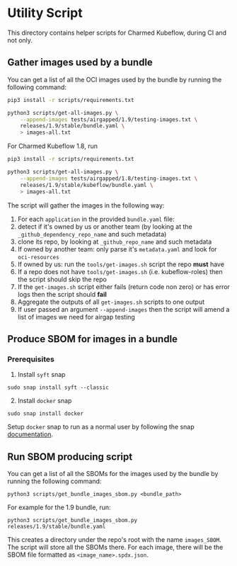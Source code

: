 # Utility Script

This directory contains helper scripts for Charmed Kubeflow, during CI and not only.

## Gather images used by a bundle

You can get a list of all the OCI images used by the bundle by running the following command:
```bash
pip3 install -r scripts/requirements.txt

python3 scripts/get-all-images.py \
    --append-images tests/airgapped/1.9/testing-images.txt \
    releases/1.9/stable/bundle.yaml \
    > images-all.txt
```
For Charmed Kubeflow 1.8, run
```bash
pip3 install -r scripts/requirements.txt

python3 scripts/get-all-images.py \
    --append-images tests/airgapped/1.8/testing-images.txt \
    releases/1.9/stable/kubeflow/bundle.yaml \
    > images-all.txt
```

The script will gather the images in the following way:
1. For each `application` in the provided `bundle.yaml` file:
2. detect if it's owned by us or another team (by looking at the `_github_dependency_repo_name` and such metadata)
3. clone its repo, by looking at `_github_repo_name` and such metadata
4. If owned by another team: only parse it's `metadata.yaml` and look for `oci-resources`
5. If owned by us: run the `tools/get-images.sh` script the repo **must** have
6. If a repo does not have `tools/get-images.sh` (i.e. kubeflow-roles) then the script should skip the repo
7. If the `get-images.sh` script either fails (return code non zero) or has error logs then the script should **fail**
8. Aggregate the outputs of all `get-images.sh` scripts to one output
9. If user passed an argument `--append-images` then the script will amend a list of images we need for airgap testing


## Produce SBOM for images in a bundle

### Prerequisites
1. Install `syft` snap
```
sudo snap install syft --classic
```

2. Install `docker` snap
```
sudo snap install docker
```
Setup `docker` snap to run as a normal user by following the snap [documentation](https://snapcraft.io/docker).

## Run SBOM producing script
You can get a list of all the SBOMs for the images used by the bundle by running the following command:
```
python3 scripts/get_bundle_images_sbom.py <bundle_path>
```
For example for the 1.9 bundle, run:
```
python3 scripts/get_bundle_images_sbom.py releases/1.9/stable/bundle.yaml
```

This creates a directory under the repo's root with the name `images_SBOM`. The script will store all the SBOMs there. For each image, there will be the SBOM file formatted as `<image_name>.spdx.json`.
